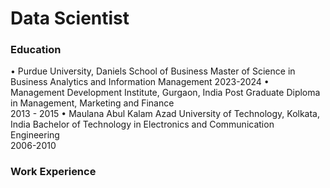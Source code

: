 # Data Scientist

### Education
•	Purdue University, Daniels School of Business
Master of Science in Business Analytics and Information Management
2023-2024
•	Management Development Institute, Gurgaon, India
Post Graduate Diploma in Management, Marketing and Finance	
2013 - 2015 
•	Maulana Abul Kalam Azad University of Technology, Kolkata, India                                                              Bachelor of Technology in Electronics and Communication Engineering                                                       
2006-2010

### Work Experience
